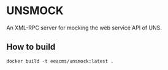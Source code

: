UNSMOCK
=======

An XML-RPC server for mocking the web service API of UNS.

How to build
------------

```
docker build -t eeacms/unsmock:latest .
```
